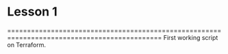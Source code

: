 # Lesson 1
=============================================================================================
First working script on Terraform. 
